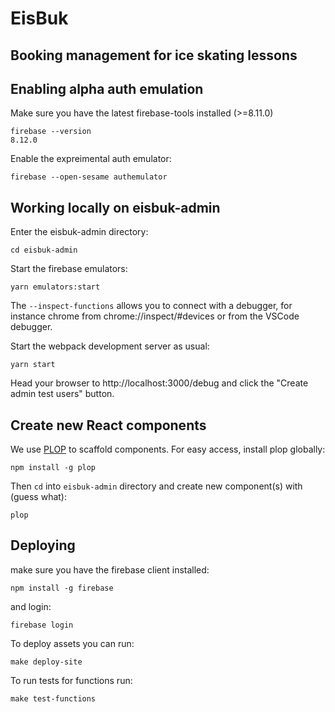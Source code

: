 # EisBuk

## Booking management for ice skating lessons

## Enabling alpha auth emulation

Make sure you have the latest firebase-tools installed (>=8.11.0)

    firebase --version
    8.12.0

Enable the expreimental auth emulator:

    firebase --open-sesame authemulator

## Working locally on eisbuk-admin

Enter the eisbuk-admin directory:

    cd eisbuk-admin

Start the firebase emulators:

    yarn emulators:start

The `--inspect-functions` allows you to connect with a debugger, for instance chrome from chrome://inspect/#devices or from the VSCode debugger.

Start the webpack development server as usual:

    yarn start

Head your browser to http://localhost:3000/debug and click the "Create admin test users" button.

## Create new React components

We use [PLOP](https://plopjs.com/) to scaffold components.
For easy access, install plop globally:

    npm install -g plop

Then `cd` into `eisbuk-admin` directory and create new component(s) with (guess what):

    plop

## Deploying

make sure you have the firebase client installed:

    npm install -g firebase

and login:

    firebase login

To deploy assets you can run:

    make deploy-site

To run tests for functions run:

    make test-functions
